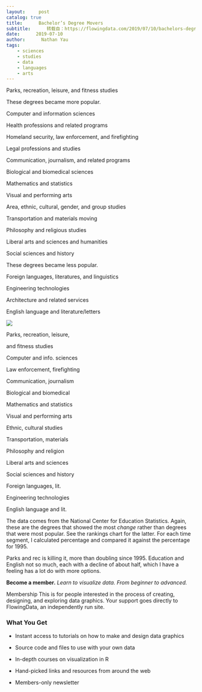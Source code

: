 ```yaml
---
layout:     post
catalog: true
title:      Bachelor’s Degree Movers
subtitle:      转载自：https://flowingdata.com/2019/07/10/bachelors-degree-movers/
date:      2019-07-10
author:      Nathan Yau
tags:
    - sciences
    - studies
    - data
    - languages
    - arts
---
```


Parks, recreation, leisure, and fitness studies

These degrees became more popular.

Computer and information sciences

Health professions and related programs

Homeland security, law enforcement, and firefighting

Legal professions and studies

Communication, journalism, and related programs

Biological and biomedical sciences

Mathematics and statistics

Visual and performing arts

Area, ethnic, cultural, gender, and group studies

Transportation and materials moving

Philosophy and religious studies

Liberal arts and sciences and humanities

Social sciences and history

These degrees became less popular.

Foreign languages, literatures, and linguistics

Engineering technologies

Architecture and related services

English language and literature/letters

 
![](https://i2.wp.com/flowingdata.com/wp-content/uploads/2019/07/degrees-conferred-v2-mobile-5.png?w=1090&ssl=1)


Parks, recreation, leisure,

 and fitness studies

Computer and info. sciences

Law enforcement, firefighting

Communication, journalism

Biological and biomedical

Mathematics and statistics

Visual and performing arts

Ethnic, cultural studies 

Transportation, materials

Philosophy and religion

Liberal arts and sciences

Social sciences and history

Foreign languages, lit.

Engineering technologies

English language and lit.


The data comes from the National Center for Education Statistics. Again, these are the degrees that showed the most *change* rather than degrees that were most popular. See the rankings chart for the latter. For each time segment, I calculated percentage and compared it against the percentage for 1995.

Parks and rec is killing it, more than doubling since 1995. Education and English not so much, each with a decline of about half, which I have a feeling has a lot do with more options.








**Become a member.** *Learn to visualize data. From beginner to advanced.*





Membership
This is for people interested in the process of creating, designing, and exploring data graphics. Your support goes directly to FlowingData, an independently run site.

### What You Get

- Instant access to tutorials on how to make and design data graphics

- Source code and files to use with your own data

- In-depth courses on visualization in R

- Hand-picked links and resources from around the web

- Members-only newsletter







